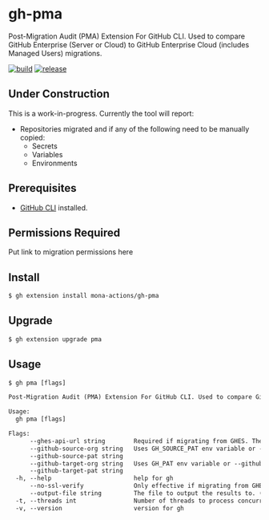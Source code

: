 # gh-pma
Post-Migration Audit (PMA) Extension For GitHub CLI. Used to compare GitHub Enterprise (Server or Cloud) to GitHub Enterprise Cloud (includes Managed Users) migrations.

[![build](https://github.com/mona-actions/gh-pma/actions/workflows/build.yaml/badge.svg)](https://github.com/mona-actions/gh-pma/actions/workflows/build.yaml)
[![release](https://github.com/mona-actions/gh-pma/actions/workflows/release.yaml/badge.svg)](https://github.com/mona-actions/gh-pma/actions/workflows/release.yaml)

## Under Construction
This is a work-in-progress. Currently the tool will report:

- Repositories migrated and if any of the following need to be manually copied:
  - Secrets
  - Variables
  - Environments

## Prerequisites
- [GitHub CLI](https://cli.github.com/manual/installation) installed.

## Permissions Required
Put link to migration permissions here

## Install

```bash
$ gh extension install mona-actions/gh-pma
```

## Upgrade
```bash
$ gh extension upgrade pma
```

## Usage

```txt
$ gh pma [flags]
```

```txt
Post-Migration Audit (PMA) Extension For GitHub CLI. Used to compare GitHub Enterprise (Server or Cloud) to GitHub Enterprise Cloud (includes Managed Users) migrations.

Usage:
  gh pma [flags]

Flags:
      --ghes-api-url string        Required if migrating from GHES. The domain name for your GHES instance. For example: ghes.contoso.com (default "github.com")
      --github-source-org string   Uses GH_SOURCE_PAT env variable or --github-source-pat option. Will fall back to GH_PAT or --github-target-pat if not set.
      --github-source-pat string   
      --github-target-org string   Uses GH_PAT env variable or --github-target-pat option.
      --github-target-pat string   
  -h, --help                       help for gh
      --no-ssl-verify              Only effective if migrating from GHES. Disables SSL verification when communicating with your GHES instance. All other migration steps will continue to verify SSL. If your GHES instance has a self-signed SSL certificate then setting this flag will allow data to be extracted.
      --output-file string         The file to output the results to. (default "results.csv")
  -t, --threads int                Number of threads to process concurrently. Maximum of 10 allowed. Increasing this number could get your PAT blocked due to API limiting. (default 3)
  -v, --version                    version for gh
```